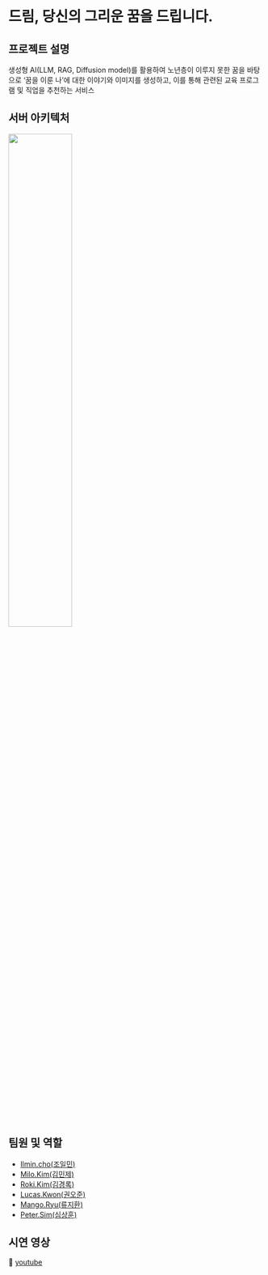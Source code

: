 # 드림, 당신의 그리운 꿈을 드립니다.

## 프로젝트 설명
생성형 AI(LLM, RAG, Diffusion model)를 활용하여 노년층이 이루지 못한 꿈을 바탕으로 ‘꿈을 이룬 나’에 대한 이야기와 이미지를 생성하고, 이를 통해 관련된 교육 프로그램 및 직업을 추천하는 서비스

## 서버 아키텍처
<img src = https://github.com/user-attachments/assets/0c8eebb9-7878-4be1-83fb-634cb3714b7d height=50% width=50%/>

## 팀원 및 역할
- [Ilmin.cho(조일민)](https://github.com/IlMinCho)
- [Milo.Kim(김민제)](https://github.com/alswp006)
- [Roki.Kim(김경록)](https://github.com/KimGyeongLock)
- [Lucas.Kwon(권오준)](https://github.com/5joon-kwon)
- [Mango.Ryu(류지환)](https://github.com/mng990)
- [Peter.Sim(심상훈)](https://github.com/sanghoon416)

## 시연 영상
🎥 [youtube](https://www.youtube.com/watch?v=osfrC2cH62U&feature=youtu.be)
